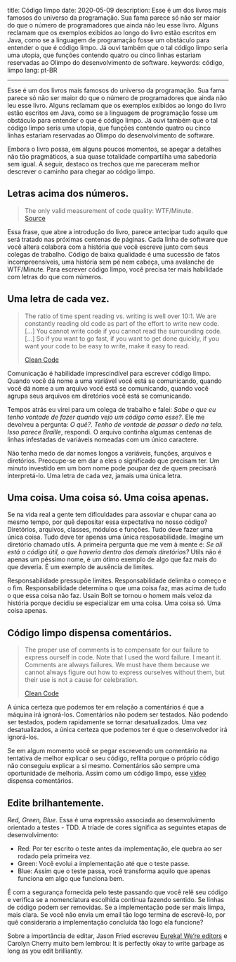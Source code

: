 title: Código limpo
date: 2020-05-09
description: Esse é um dos livros mais famosos do universo da programação. Sua fama parece só não ser maior do que o número de programadores que ainda não leu esse livro. Alguns reclamam que os exemplos exibidos ao longo do livro estão escritos em Java, como se a linguagem de programação fosse um obstáculo para entender o que é código limpo. Já ouvi também que o tal código limpo seria uma utopia, que funções contendo quatro ou cinco linhas estariam reservadas ao Olimpo do desenvolvimento de software.
keywords: código, limpo
lang: pt-BR

---

Esse é um dos livros mais famosos do universo da programação. Sua fama parece só não ser maior do que o número de programadores que ainda não leu esse livro. Alguns reclamam que os exemplos exibidos ao longo do livro estão escritos em Java, como se a linguagem de programação fosse um obstáculo para entender o que é código limpo. Já ouvi também que o tal código limpo seria uma utopia, que funções contendo quatro ou cinco linhas estariam reservadas ao Olimpo do desenvolvimento de software.

Embora o livro possa, em alguns poucos momentos, se apegar a detalhes não tão pragmáticos, a sua quase totalidade compartilha uma sabedoria sem igual. A seguir, destaco os trechos que me pareceram melhor descrever o caminho para chegar ao código limpo.

## Letras acima dos números.

> The only valid measurement of code quality: WTF/Minute.  
> [Source](https://www.osnews.com/story/19266/wtfsm/)

Essa frase, que abre a introdução do livro, parece antecipar tudo aquilo que será tratado nas próximas centenas de páginas. Cada linha de software que você altera colabora com a história que você escreve junto com seus colegas de trabalho. Código de baixa qualidade é uma sucessão de fatos incompreensíveis, uma história sem pé nem cabeça, uma avalanche de WTF/Minute. Para escrever código limpo, você precisa ter mais habilidade com letras do que com números.

## Uma letra de cada vez.

> The ratio of time spent reading vs. writing is well over 10:1. We are constantly reading old code as part of the effort to write new code. [...] You cannot write code if you cannot read the surrounding code. [...] So if you want to go fast, if you want to get done quickly, if you want your code to be easy to write, make it easy to read.
>
> [Clean Code](https://www.thriftbooks.com/w/clean-code-a-handbook-of-agile-software-craftsmanship-robert-c-martin-series_robert-c-martin/332840/#isbn=0132350882&idiq=10169803)

Comunicação é habilidade imprescindível para escrever código limpo. Quando você dá nome a uma variável você está se comunicando, quando você dá nome a um arquivo você está se comunicando, quando você agrupa seus arquivos em diretórios você está se comunicando.

Tempos atrás eu virei para um colega de trabalho e falei: *Sabe o que eu tenho vontade de fazer quando vejo um código como esse?*. Ele me devolveu a pergunta: *O quê?*. *Tenho de vontade de passar o dedo na tela. Isso parece Braille*, respondi. O arquivo continha algumas centenas de linhas infestadas de variáveis nomeadas com um único caractere.

Não tenha medo de dar nomes longos a variáveis, funções, arquivos e diretórios. Preocupe-se em dar a eles o significado que precisam ter. Um minuto investido em um bom nome pode poupar dez de quem precisará interpretá-lo. Uma letra de cada vez, jamais uma única letra.

## Uma coisa. Uma coisa só. Uma coisa apenas.

Se na vida real a gente tem dificuldades para assoviar e chupar cana ao mesmo tempo, por quê depositar essa expectativa no nosso código? Diretórios, arquivos, classes, módulos e funções. Tudo deve fazer uma única coisa. Tudo deve ter apenas uma única resposabilidade. Imagine um diretório chamado utils. A primeira pergunta que me vem à mente é: *Se ali está o código útil, o que haveria dentro dos demais diretórios?* Utils não é apenas um péssimo nome, é um ótimo exemplo de algo que faz mais do que deveria. É um exemplo de ausência de limites.

Responsabilidade pressupõe limites. Responsabilidade delimita o começo e o fim. Responsabilidade determina o que uma coisa faz, mas acima de tudo o que essa coisa não faz. Usain Bolt se tornou o homem mais veloz da história porque decidiu se especializar em uma coisa. Uma coisa só. Uma coisa apenas.

## Código limpo dispensa comentários.

> The proper use of comments is to compensate for our failure to express ourself in code. Note that I used the word failure. I meant it. Comments are always failures. We must have them because we cannot always figure out how to express ourselves without them, but their use is not a cause for celebration.
>
> [Clean Code](https://www.thriftbooks.com/w/clean-code-a-handbook-of-agile-software-craftsmanship-robert-c-martin-series_robert-c-martin/332840/#isbn=0132350882&idiq=10169803)

A única certeza que podemos ter em relação a comentários é que a máquina irá ignorá-los. Comentários não podem ser testados. Não podendo ser testados, podem rapidamente se tornar desatualizados. Uma vez desatualizados, a única certeza que podemos ter é que o desenvolvedor irá ignorá-los.

Se em algum momento você se pegar escrevendo um comentário na tentativa de melhor explicar o seu código, reflita porque o próprio código não conseguiu explicar a si mesmo. Comentários são sempre uma oportunidade de melhoria. Assim como um código limpo, esse [vídeo](https://youtu.be/wXaC0YvDgIo?t=237) dispensa comentários.

## Edite brilhantemente.

*Red, Green, Blue*. Essa é uma expressão associada ao desenvolvimento orientado a testes - TDD. A tríade de cores significa as seguintes etapas de desenvolvimento:

- Red: Por ter escrito o teste antes da implementação, ele quebra ao ser rodado pela primeira vez.
- Green: Você evolui a implementação até que o teste passe.
- Blue: Assim que o teste passa, você transforma aquilo que apenas funciona em algo que funciona bem.

É com a segurança fornecida pelo teste passando que você relê seu código e verifica se a nomenclatura escolhida continua fazendo sentido. Se linhas de código podem ser removidas. Se a implementação pode ser mais limpa, mais clara. Se você não envia um email tão logo termina de escrevê-lo, por quê consideraria a implementação concluída tão logo ela funcione?

Sobre a importância de editar, Jason Fried escreveu [Eureka! We’re editors](https://signalvnoise.com/posts/2930-svn-flashback-eureka-were-editors) e Carolyn Cherry muito bem lembrou: It is perfectly okay to write garbage as long as you edit brilliantly.
